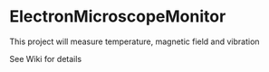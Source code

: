 # ElectronMicroscopeMonitor
This project will measure temperature, magnetic field and vibration

See Wiki for details
